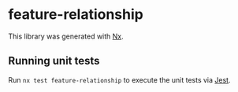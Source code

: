 # feature-relationship

This library was generated with [Nx](https://nx.dev).

## Running unit tests

Run `nx test feature-relationship` to execute the unit tests via [Jest](https://jestjs.io).
